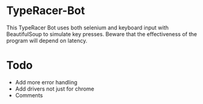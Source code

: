 # TypeRacer-Bot
This TypeRacer Bot uses both selenium and keyboard input with BeautifulSoup to simulate key presses. Beware that the effectiveness of the program will depend on latency.

# Todo
- Add more error handling
- Add drivers not just for chrome
- Comments